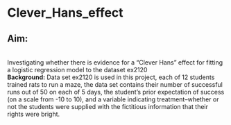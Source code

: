 # Clever_Hans_effect
<h2>Aim:</h2> <br>Investigating whether there is evidence for a “Clever Hans” effect for fitting a logistic regression model to the dataset ex2120
<br>
<b>Background:</b> Data set ex2120 is used in this project, each of 12 students trained rats to run a maze, the data set contains their number of successful runs out of 50 on each of 5 days, the student’s prior expectation of success (on a scale from -10 to 10), and a variable indicating treatment–whether or not the students were supplied with the fictitious information that their rights were bright.

